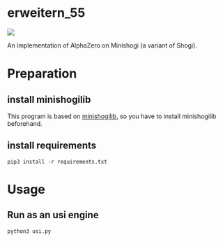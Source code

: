 # erweitern_55
[![](https://github.com/Nyashiki/erweitern_55/workflows/test/badge.svg)](https://github.com/Nyashiki/erweitern_55/actions?workflow=test)

An implementation of AlphaZero on Minishogi (a variant of Shogi).

# Preparation

## install minishogilib

This program is based on [minishogilib](https://github.com/Nyashiki/minishogilib),
so you have to install minishogilib beforehand.

## install requirements

```
pip3 install -r requirements.txt
```

# Usage

## Run as an usi engine

```
python3 usi.py
```
